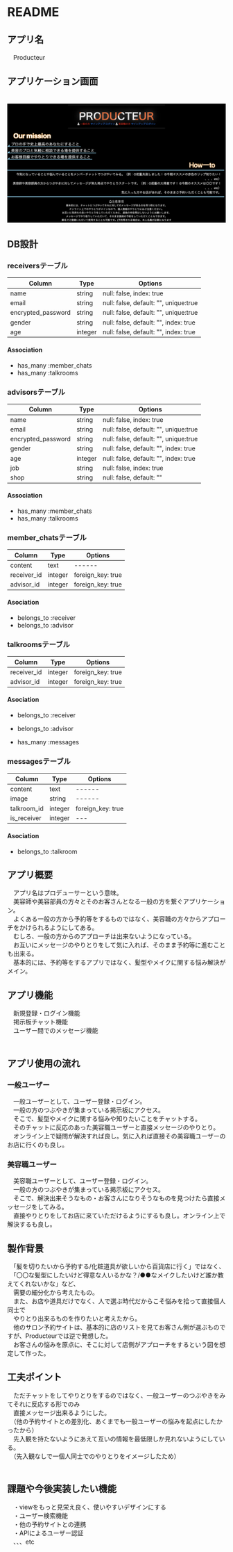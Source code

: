 # README

## アプリ名
　Producteur
 
## アプリケーション画面
　![producteur](producteur-top画像.png)

## DB設計
### receiversテーブル
|Column|Type|Options|
|------|----|-------|
|name|string|null: false, index: true|
|email|string|null: false, default: "", unique:true|
|encrypted_password|string|null: false, default: "", unique:true|
|gender|string|null: false, default: "", index: true|
|age|integer|null: false, default: "", index: true|
#### Association
- has_many :member_chats
- has_many :talkrooms

### advisorsテーブル
|Column|Type|Options|
|------|----|-------|
|name|string|null: false, index: true|
|email|string|null: false, default: "", unique:true|
|encrypted_password|string|null: false, default: "", unique:true|
|gender|string|null: false, default: "", index: true|
|age|integer|null: false, default: "", index: true|
|job|string|null: false, index: true|
|shop|string|null: false, default: ""|
#### Association
- has_many :member_chats
- has_many :talkrooms

### member_chatsテーブル
|Column|Type|Options|
|------|----|-------|
|content|text|------|
|receiver_id|integer|foreign_key: true|
|advisor_id|integer|foreign_key: true|
#### Asociation
- belongs_to :receiver
- belongs_to :advisor

### talkroomsテーブル
|Column|Type|Options|
|------|----|-------|
|receiver_id|integer|foreign_key: true|
|advisor_id|integer|foreign_key: true|
#### Asociation
- belongs_to :receiver
- belongs_to :advisor

- has_many :messages

### messagesテーブル
|Column|Type|Options|
|------|----|-------|
|content|text|------|
|image|string|------|
|talkroom_id|integer|foreign_key: true|
|is_receiver|integer|---|
#### Asociation
- belongs_to :talkroom

## アプリ概要
　アプリ名はプロデューサーという意味。<br>
　美容師や美容部員の方々とそのお客さんとなる一般の方を繋ぐアプリケーション。<br>
　よくある一般の方から予約等をするものではなく、美容職の方々からアプローチをかけられるようにしてある。<br>
　むしろ、一般の方からのアプローチは出来ないようになっている。<br>
　お互いにメッセージのやりとりをして気に入れば、そのまま予約等に進むことも出来る。<br>
　基本的には、予約等をするアプリではなく、髪型やメイクに関する悩み解決がメイン。<br>
 
## アプリ機能
　新規登録・ログイン機能<br>
　掲示板チャット機能<br>
　ユーザー間でのメッセージ機能<br>
　
## アプリ使用の流れ
### 一般ユーザー
　一般ユーザーとして、ユーザー登録・ログイン。<br>
　一般の方のつぶやきが集まっている掲示板にアクセス。<br>
　そこで、髪型やメイクに関する悩みや知りたいことをチャットする。<br>
　そのチャットに反応のあった美容職ユーザーと直接メッセージのやりとり。<br>
　オンライン上で疑問が解決すれば良し。気に入れば直接その美容職ユーザーのお店に行くのも良し。<br>
 
### 美容職ユーザー
　美容職ユーザーとして、ユーザー登録・ログイン。<br>
　一般の方のつぶやきが集まっている掲示板にアクセス。<br>
　そこで、解決出来そうなもの・お客さんになりそうなものを見つけたら直接メッセージをしてみる。<br>
　直接やりとりをしてお店に来ていただけるようにするも良し。オンライン上で解決するも良し。<br>
 
## 製作背景
　「髪を切りたいから予約する/化粧道具が欲しいから百貨店に行く」ではなく、<br>
　「〇〇な髪型にしたいけど得意な人いるかな？/●●なメイクしたいけど誰か教えてくれないかな」など、<br>
　需要の細分化から考えたもの。<br>
　また、お店や道具だけでなく、人で選ぶ時代だからこそ悩みを拾って直接個人同士で<br>
　やりとり出来るものを作りたいと考えたから。<br>
　他のサロン予約サイトは、基本的に店のリストを見てお客さん側が選ぶものですが、Producteurでは逆で発想した。<br>
　お客さんの悩みを原点に、そこに対して店側がアプローチをするという図を想定して作った。<br>
 
## 工夫ポイント
　ただチャットをしてやりとりをするのではなく、一般ユーザーのつぶやきをみてそれに反応する形でのみ<br>
　直接メッセージ出来るようにした。<br>
　（他の予約サイトとの差別化、あくまでも一般ユーザーの悩みを起点にしたかったから）<br>
　先入観を持たないようにあえて互いの情報を最低限しか見れないようにしている。<br>
　（先入観なしで一個人同士でのやりとりをイメージしたため）<br>
　
## 課題や今後実装したい機能
　・viewをもっと見栄え良く、使いやすいデザインにする<br>
　・ユーザー検索機能<br>
　・他の予約サイトとの連携<br>
　・APIによるユーザー認証<br>
　、、、etc


